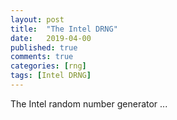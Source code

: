 ```yaml
---
layout: post
title:  "The Intel DRNG"
date:   2019-04-00
published: true
comments: true
categories: [rng]
tags: [Intel DRNG]
---
```


The Intel random number generator ...
